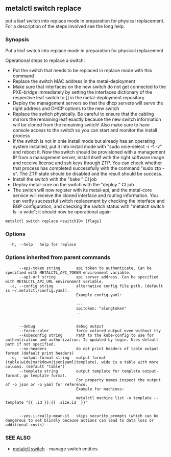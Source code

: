 ## metalctl switch replace

put a leaf switch into replace mode in preparation for physical replacement. For a description of the steps involved see the long help.

### Synopsis

Put a leaf switch into replace mode in preparation for physical replacement

Operational steps to replace a switch:

- Put the switch that needs to be replaced in replace mode with this command
- Replace the switch MAC address in the metal-deployment
- Make sure that interfaces on the new switch do not get connected to the PXE-bridge immediately by setting the interfaces dictionary of the respective leaf switch to [] in the metal-deployment repository
- Deploy the management servers so that the dhcp servers will serve the right address and DHCP options to the new switch
- Replace the switch physically. Be careful to ensure that the cabling mirrors the remaining leaf exactly because the new switch information will be cloned from the remaining switch! Also make sure to have console access to the switch so you can start and monitor the install process
- If the switch is not in onie install mode but already has an operating system installed, put it into install mode with "sudo onie-select -i -f -v" and reboot it. Now the switch should be provisioned with a management IP from a management server, install itself with the right software image and receive license and ssh keys through ZTP. You can check whether that process has completed successfully with the command "sudo ztp -s". The ZTP state should be disabled and the result should be success.
- Install the switch with the "bake <partition>" CI job
- Deploy metal-core on the switch with the "deploy <partition>" CI job
- The switch will now register with its metal-api, and the metal-core service will receive the cloned interface and routing information. You can verify successful switch replacement by checking the interface and BGP configuration, and checking the switch status with "metalctl switch ls -o wide"; it should now be operational again

```
metalctl switch replace <switchID> [flags]
```

### Options

```
  -h, --help   help for replace
```

### Options inherited from parent commands

```
      --api-token string       api token to authenticate. Can be specified with METALCTL_API_TOKEN environment variable.
      --api-url string         api server address. Can be specified with METALCTL_API_URL environment variable.
  -c, --config string          alternative config file path, (default is ~/.metalctl/config.yaml).
                               Example config.yaml:
                               
                               ---
                               apitoken: "alongtoken"
                               ...
                               
                               
      --debug                  debug output
      --force-color            force colored output even without tty
      --kubeconfig string      Path to the kube-config to use for authentication and authorization. Is updated by login. Uses default path if not specified.
      --no-headers             do not print headers of table output format (default print headers)
  -o, --output-format string   output format (table|wide|markdown|json|yaml|template), wide is a table with more columns. (default "table")
      --template string        output template for template output-format, go template format.
                               For property names inspect the output of -o json or -o yaml for reference.
                               Example for machines:
                               
                               metalctl machine list -o template --template "{{ .id }}:{{ .size.id  }}"
                               
                               
      --yes-i-really-mean-it   skips security prompts (which can be dangerous to set blindly because actions can lead to data loss or additional costs)
```

### SEE ALSO

* [metalctl switch](metalctl_switch.md)	 - manage switch entities

